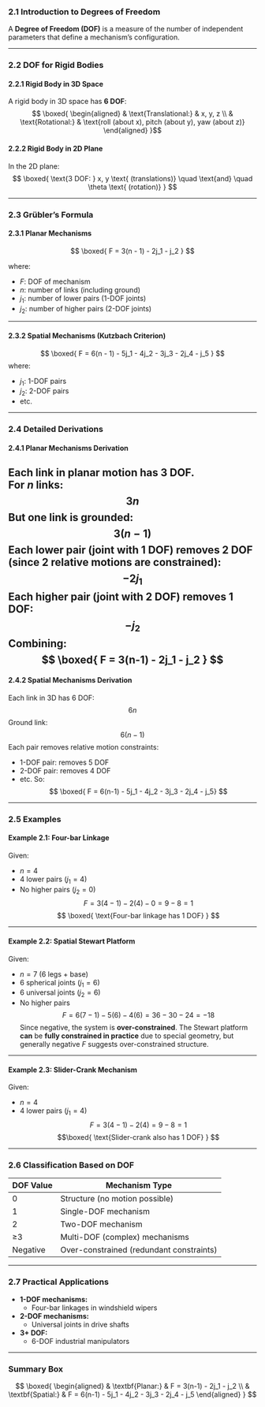 ### **2.1 Introduction to Degrees of Freedom**

A **Degree of Freedom (DOF)** is a measure of the number of independent parameters that define a mechanism’s configuration.

---

### **2.2 DOF for Rigid Bodies**

#### **2.2.1 Rigid Body in 3D Space**
A rigid body in 3D space has **6 DOF**:
$$
\boxed{ \begin{aligned} & \text{Translational:} & x, y, z \\ & \text{Rotational:} & \text{roll (about x), pitch (about y), yaw (about z)} \end{aligned} }
​$$
#### **2.2.2 Rigid Body in 2D Plane**

In the 2D plane:
$$
\boxed{ \text{3 DOF: } x, y \text{ (translations)} \quad \text{and} \quad \theta \text{ (rotation)} }
$$

---
### **2.3 Grübler’s Formula**
#### **2.3.1 Planar Mechanisms**

$$
\boxed{ F = 3(n - 1) - 2j_1 - j_2 }
$$

where:
- $F$: DOF of mechanism
- $n$: number of links (including ground)
- $j_1$​: number of lower pairs (1-DOF joints)
- $j_2$​: number of higher pairs (2-DOF joints)
---
#### **2.3.2 Spatial Mechanisms (Kutzbach Criterion)**
$$
\boxed{ F = 6(n - 1) - 5j_1 - 4j_2 - 3j_3 - 2j_4 - j_5 }
$$
where:
- $j_1$​: 1-DOF pairs
- $j_2$​: 2-DOF pairs
- etc.
---
### **2.4 Detailed Derivations**
#### **2.4.1 Planar Mechanisms Derivation**
Each link in planar motion has 3 DOF.  
For $n$ links:
$$
3n
$$
But one link is grounded:
$$
3(n-1)
$$
Each lower pair (joint with 1 DOF) removes 2 DOF (since 2 relative motions are constrained):
$$
-2j_1
$$
Each higher pair (joint with 2 DOF) removes 1 DOF:
$$
-j_2
$$
Combining:
$$
\boxed{ F = 3(n-1) - 2j_1 - j_2 }
$$
---
#### **2.4.2 Spatial Mechanisms Derivation**
Each link in 3D has 6 DOF:
$$
6n
$$
Ground link:
$$
6(n-1)
$$
Each pair removes relative motion constraints:
- 1-DOF pair: removes 5 DOF
- 2-DOF pair: removes 4 DOF
- etc.
So:
$$
\boxed{ F = 6(n-1) - 5j_1 - 4j_2 - 3j_3 - 2j_4 - j_5}
$$

---
### **2.5 Examples**
#### **Example 2.1: Four-bar Linkage**
Given:
- $n = 4$
- 4 lower pairs ($j_1 = 4$)
- No higher pairs ($j_2=0$)
$$
F = 3(4-1) - 2(4) - 0 = 9 - 8 = 1
$$
$$
\boxed{ \text{Four-bar linkage has 1 DOF} }
$$
---
#### **Example 2.2: Spatial Stewart Platform**
Given:
- $n = 7$ (6 legs + base)
- 6 spherical joints ($j_1=6$)
- 6 universal joints ($j_2=6$)
- No higher pairs
$$
F = 6(7-1) - 5(6) - 4(6) = 36 - 30 - 24 = -18
$$
Since negative, the system is **over-constrained**. The Stewart platform **can** be **fully constrained in practice** due to special geometry, but generally negative $F$ suggests over-constrained structure.
---
#### **Example 2.3: Slider-Crank Mechanism**
Given:
- $n = 4$
- 4 lower pairs ($j_1=4$)
$$
F = 3(4-1) - 2(4) = 9 - 8 = 1
$$$$\boxed{ \text{Slider-crank also has 1 DOF} }
$$
---
### **2.6 Classification Based on DOF**

|DOF Value|Mechanism Type|
|---|---|
|0|Structure (no motion possible)|
|1|Single-DOF mechanism|
|2|Two-DOF mechanism|
|≥3|Multi-DOF (complex) mechanisms|
|Negative|Over-constrained (redundant constraints)|

---
### **2.7 Practical Applications**
- **1-DOF mechanisms:**
	- Four-bar linkages in windshield wipers
- **2-DOF mechanisms:**
	- Universal joints in drive shafts
- **3+ DOF:**
	- 6-DOF industrial manipulators
---
### **Summary Box**
$$
\boxed{ \begin{aligned} & \textbf{Planar:} & F = 3(n-1) - 2j_1 - j_2 \\ & \textbf{Spatial:} & F = 6(n-1) - 5j_1 - 4j_2 - 3j_3 - 2j_4 - j_5 \end{aligned} }
$$​